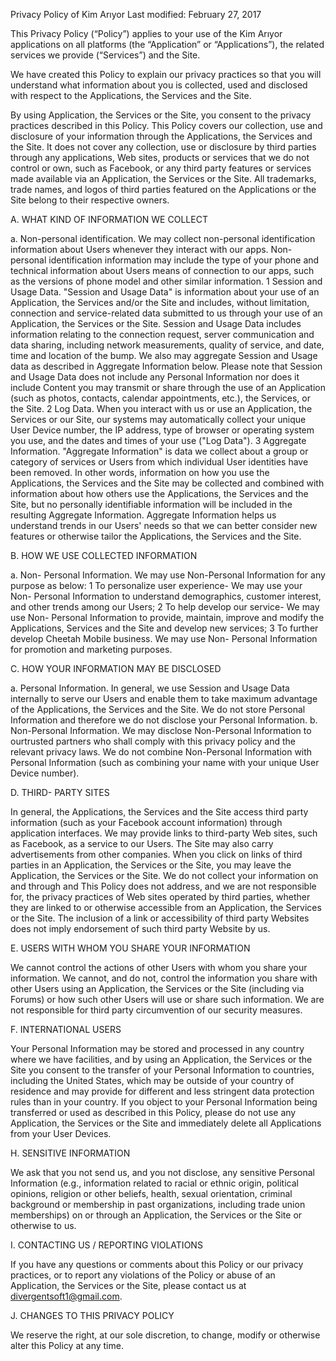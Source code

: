 Privacy Policy of Kim Arıyor
Last modified: February 27, 2017

This Privacy Policy (“Policy”) applies to your use of the Kim Arıyor applications on all platforms (the “Application” or “Applications”), the related services we provide (“Services”) and the Site.

We have created this Policy to explain our privacy practices so that you will understand what information about you is collected, used and disclosed with respect to the Applications, the Services and the Site.

By using Application, the Services or the Site, you consent to the privacy practices described in this Policy.
This Policy covers our collection, use and disclosure of your information through the Applications, the Services and the Site. 
It does not cover any collection, use or disclosure by third parties through any applications, Web sites, products or services that we do not control or own, such as Facebook, 
or any third party features or services made available via an Application, the Services or the Site. All trademarks, trade names, and logos of third parties featured on the Applications or the Site belong to their respective owners.

A. WHAT KIND OF INFORMATION WE COLLECT

a. Non-personal identification. We may collect non-personal identification information about Users whenever they interact with our apps. Non-personal identification information may include the type of your phone and technical information about Users means of connection to our apps, such as the versions of phone model and other similar information.
1 Session and Usage Data. "Session and Usage Data" is information about your use of an Application, the Services and/or the Site and includes, without limitation, connection and service-related data submitted to us through your use of an Application, the Services or the Site. Session and Usage Data includes information relating to the connection request, server communication and data sharing, including network measurements, quality of service, and date, time and location of the bump. We also may aggregate Session and Usage data as described in Aggregate Information below. Please note that Session and Usage Data does not include any Personal Information nor does it include Content you may transmit or share through the use of an Application (such as photos, contacts, calendar appointments, etc.), the Services, or the Site.
2 Log Data. When you interact with us or use an Application, the Services or our Site, our systems may automatically collect your unique User Device number, the IP address, type of browser or operating system you use, and the dates and times of your use ("Log Data").
3 Aggregate Information. "Aggregate Information" is data we collect about a group or category of services or Users from which individual User identities have been removed. In other words, information on how you use the Applications, the Services and the Site may be collected and combined with information about how others use the Applications, the Services and the Site, but no personally identifiable information will be included in the resulting Aggregate Information. Aggregate Information helps us understand trends in our Users' needs so that we can better consider new features or otherwise tailor the Applications, the Services and the Site.

B. HOW WE USE COLLECTED INFORMATION

a. Non- Personal Information. We may use Non-Personal Information for any purpose as below:
1 To personalize user experience- We may use your Non- Personal Information to understand demographics, customer interest, and other trends among our Users;
2 To help develop our service- We may use Non- Personal Information to provide, maintain, improve and modify the Applications, Services and the Site and develop new services;
3 To further develop Cheetah Mobile business. We may use Non- Personal Information for promotion and marketing purposes.

C. HOW YOUR INFORMATION MAY BE DISCLOSED

a. Personal Information. In general, we use Session and Usage Data internally to serve our Users and enable them to take maximum advantage of the Applications, the Services and the Site. We do not store Personal Information and therefore we do not disclose your Personal Information.
b. Non-Personal Information. We may disclose Non-Personal Information to ourtrusted partners who shall comply with this privacy policy and the relevant privacy laws. We do not combine Non-Personal Information with Personal Information (such as combining your name with your unique User Device number).

D. THIRD- PARTY SITES

In general, the Applications, the Services and the Site access third party information (such as your Facebook account information) through application interfaces. We may provide links to third-party Web sites, such as Facebook, as a service to our Users. The Site may also carry advertisements from other companies. When you click on links of third parties in an Application, the Services or the Site, you may leave the Application, the Services or the Site. We do not collect your information on and through and This Policy does not address, and we are not responsible for, the privacy practices of Web sites operated by third parties, whether they are linked to or otherwise accessible from an Application, the Services or the Site. The inclusion of a link or accessibility of third party Websites does not imply endorsement of such third party Website by us.

E. USERS WITH WHOM YOU SHARE YOUR INFORMATION

We cannot control the actions of other Users with whom you share your information. We cannot, and do not, control the information you share with other Users using an Application, the Services or the Site (including via Forums) or how such other Users will use or share such information. We are not responsible for third party circumvention of our security measures.

F. INTERNATIONAL USERS

Your Personal Information may be stored and processed in any country where we have facilities, and by using an Application, the Services or the Site you consent to the transfer of your Personal Information to countries, including the United States, which may be outside of your country of residence and may provide for different and less stringent data protection rules than in your country. If you object to your Personal Information being transferred or used as described in this Policy, please do not use any Application, the Services or the Site and immediately delete all Applications from your User Devices.

H. SENSITIVE INFORMATION

We ask that you not send us, and you not disclose, any sensitive Personal Information (e.g., information related to racial or ethnic origin, political opinions, religion or other beliefs, health, sexual orientation, criminal background or membership in past organizations, including trade union memberships) on or through an Application, the Services or the Site or otherwise to us.

I. CONTACTING US / REPORTING VIOLATIONS

If you have any questions or comments about this Policy or our privacy practices, or to report any violations of the Policy or abuse of an Application, the Services or the Site, please contact us at divergentsoft1@gmail.com.

J. CHANGES TO THIS PRIVACY POLICY

We reserve the right, at our sole discretion, to change, modify or otherwise alter this Policy at any time. 
